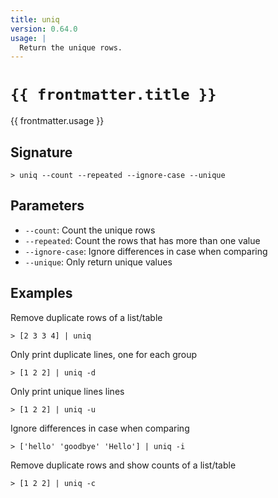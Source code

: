 ```yaml
---
title: uniq
version: 0.64.0
usage: |
  Return the unique rows.
---
```


<script>
  import { usePageFrontmatter } from '@vuepress/client';
  export default { computed: { frontmatter() { return usePageFrontmatter().value; } } }
</script>

# <code>{{ frontmatter.title }}</code>

<div style='white-space: pre-wrap;'>{{ frontmatter.usage }}</div>

## Signature

```> uniq --count --repeated --ignore-case --unique```

## Parameters

 -  `--count`: Count the unique rows
 -  `--repeated`: Count the rows that has more than one value
 -  `--ignore-case`: Ignore differences in case when comparing
 -  `--unique`: Only return unique values

## Examples

Remove duplicate rows of a list/table
```shell
> [2 3 3 4] | uniq
```

Only print duplicate lines, one for each group
```shell
> [1 2 2] | uniq -d
```

Only print unique lines lines
```shell
> [1 2 2] | uniq -u
```

Ignore differences in case when comparing
```shell
> ['hello' 'goodbye' 'Hello'] | uniq -i
```

Remove duplicate rows and show counts of a list/table
```shell
> [1 2 2] | uniq -c
```
